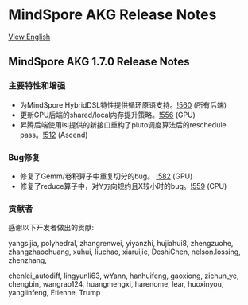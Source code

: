 # MindSpore AKG Release Notes

[View English](./RELEASE.md)

## MindSpore AKG 1.7.0 Release Notes

### 主要特性和增强
* 为MindSpore HybridDSL特性提供循环原语支持。[!560](https://gitee.com/mindspore/akg/pulls/560) (所有后端)
* 更新GPU后端的shared/local内存提升策略。[!556](https://gitee.com/mindspore/akg/pulls/556) (GPU)
* 昇腾后端使用isl提供的新接口重构了pluto调度算法后的reschedule pass。[!512](https://gitee.com/mindspore/akg/pulls/512) (Ascend)

### Bug修复
* 修复了Gemm/卷积算子中重复切分的bug。 [!582](https://gitee.com/mindspore/akg/pulls/582) (GPU)
* 修复了reduce算子中，对Y方向规约且X较小时的bug。[!559](https://gitee.com/mindspore/akg/pulls/559) (CPU)

### 贡献者

感谢以下开发者做出的贡献:

yangsijia, polyhedral, zhangrenwei, yiyanzhi, hujiahui8, zhengzuohe, zhangzhaochuang, xuhui, liuchao, xiaruijie, DeshiChen, nelson.lossing, zhenzhang,

chenlei_autodiff, lingyunli63, wYann, hanhuifeng, gaoxiong, zichun_ye, chengbin, wangrao124, huangmengxi, harenome, lear, huoxinyou, yanglinfeng, Etienne, Trump
